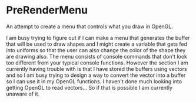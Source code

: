 # PreRenderMenu
An attempt to create a menu that controls what you draw in OpenGL.

I am busy trying to figure out if I can make a menu that generates the buffer that will be used to draw shapes and I might create a variable that gets fed into
uniforms so that the user can also change the color of the shape they are drawing also. The menu consists of console commands that don't look too different from
your typical console functions. However the section I am currently having trouble with is that I have stored the buffers using vectors and so I am busy trying to
design a way to convert the vector into a buffer so I can use it in my OpenGL functions. I haven't done much looking into getting OpenGL to read vectors... So if that is
possible I am currently unaware of it.
